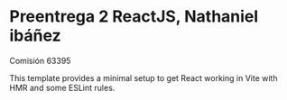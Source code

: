 # Preentrega 2 ReactJS, Nathaniel ibáñez
Comisión 63395


This template provides a minimal setup to get React working in Vite with HMR and some ESLint rules.
